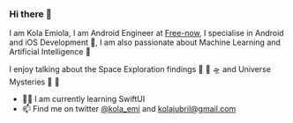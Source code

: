 ### Hi there 👋

I am Kola Emiola, I am Android Engineer at [Free-now](https://free-now.com), I specialise in Android and iOS Development :iphone:, I am also passionate about Machine Learning and Artificial Intelligence :robot:

I enjoy talking about the Space Exploration findings :rocket: :milky_way: :flying_saucer: and Universe Mysteries 🔭 :crystal_ball:
 
 - :man_technologist: I am currently learning SwiftUI
 - 📫 Find me on twitter [@kola_emi](https://twitter.com/kola_emi) and kolajubril@gmail.com 

<!--
**breel93/breel93** is a ✨ _special_ ✨ repository because its `README.md` (this file) appears on your GitHub profile.

Here are some ideas to get you started:

- 🔭 I’m currently working on ...
- 🌱 I’m currently learning ...
- 👯 I’m looking to collaborate on ...
- 🤔 I’m looking for help with ...
- 💬 Ask me about ...
- 📫 How to reach me: ...
- 😄 Pronouns: ...
- ⚡ Fun fact: ...
- ⚡ Fun facts: The Universe is way bigger than you think and A shrimp's heart is in it's head.
-->
